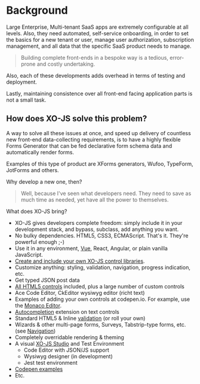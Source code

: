 # Background

Large Enterprise, Multi-tenant SaaS apps are extremely configurable at all levels. Also, they need automated, self-service onboarding, in order to set the basics for a new tenant or user, manage user authorization, subscription management, and all data that the specific SaaS product needs to manage.

> Building complete front-ends in a bespoke way is a tedious, error-prone and costly undertaking.

Also, each of these developments adds overhead in terms of testing and deployment.

Lastly, maintaining consistence over all front-end facing application parts is not a small task.

## How does XO-JS solve this problem?

A way to solve all these issues at once, and speed up delivery of countless new front-end data-collecting requirements, is to have a highly flexible Forms Generator that can be fed declarative form schema data and automatically render forms.

Examples of this type of product are XForms generators, Wufoo, TypeForm, JotForms and others. 

Why develop a new one, then? 

> Well, because I've seen what developers need. They need to save as much time as needed, yet have all the power to themselves.

What does XO-JS bring?

* XO-JS gives developers complete freedom: simply include it in your development stack, and bypass, subclass, add anything you want. 
* No bulky dependencies. HTML5, CSS3, ECMAScript. That's it. They're powerful enough ;-) 
* Use it in any environment, [Vue](https://codepen.io/mvneerven/pen/GRWbvqp), React, Angular, or plain vanilla JavaScript. 
* [Create and include your own XO-JS control libraries](./md/exo/controls/building-controls.md). 
* Customize anything: styling, validation, navigation, progress indication, etc. 
* Get typed JSON post data 
* [All HTML5 controls](./md/exo/controls/index.md) included, plus a large number of custom controls
* Ace Code Editor, CkEditor wysiwyg editor (richt text) 
* Examples of adding your own controls at codepen.io. For example, use the [Monaco Editor](https://codepen.io/mvneerven/pen/NWdYybz).
* [Autocompletion](./md/exo/controls/textcontrol.md) extension on text controls
* Standard HTML5 & Inline [validation](./md/exo/controls/../validation.md) (or roll your own)
* Wizards & other multi-page forms, Surveys, Tabstrip-type forms, etc. (see [Navigation](./md/exo/navigation.md))
* Completely overridable rendering & theming
* A visual [XO-JS Studio](https://www.xo-js.dev/studio) and Test Environment
  * Code Editor with JSON/JS support
  * Wysiwyg designer (in development) 
  * Jest test environment 
* [Codepen examples](https://codepen.io/collection/XLwaxp)
* Etc. 

